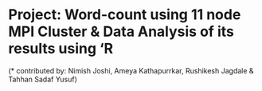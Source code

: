 # Project: Word-count using 11 node MPI Cluster & Data Analysis of its results using ‘R
(* contributed by: Nimish Joshi, Ameya Kathapurrkar, Rushikesh Jagdale & Tahhan Sadaf Yusuf)
